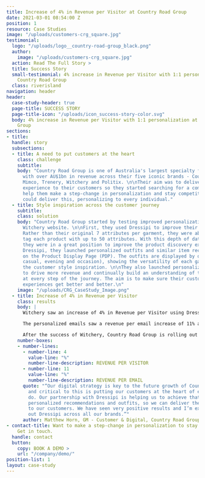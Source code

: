 ```yaml
---
title: Increase of 4% in Revenue per Visitor at Country Road Group
date: 2021-03-01 08:54:00 Z
position: 1
resource: Case Studies
image: "/uploads/customers-crg_square.jpg"
testimonial:
  logo: "/uploads/logo__country-road-group_black.png"
  author:
    image: "/uploads/customers-crg_square.jpg"
  action: Read The Full Story >
  title: Success Story
  small-testimonial: 4% increase in Revenue per Visitor with 1:1 personalization at
    Country Road Group
  class: riverisland
navigation: header
header:
  case-study-header: true
  page-title: SUCCESS STORY
  page-title-icon: "/uploads/icon_success-story-color.svg"
  body: 4% increase in Revenue per Visitor with 1:1 personalization at Country Road
    Group
sections:
- title: 
  handle: story
  subsections:
  - title: A need to put customers at the heart
    class: challenge
    subtitle: 
    body: "Country Road Group is one of Australia's largest specialty fashion retailers
      with over AU$1bn in revenue across their five iconic brands - Country Road,
      Mimco, Trenery, Witchery and Politix. \n\nTheir aim was to deliver the best
      experience to their customers so they started searching for a company that could
      help them make a step-change in personalization and stay competitive.\n\nDressipi
      could deliver this, personalizing to every individual."
  - title: Style inspiration across the customer journey
    subtitle: 
    class: solution
    body: "Country Road Group started by testing improved personalization on their
      Witchery website. \n\nFirst, they used Dressipi to improve their product tagging.
      Rather than their original 7 attributes per garment, they were able to automatically
      tag each product with up to 50 attributes. With this depth of data in place,
      they were in a great position to improve the product discovery experience.\n\nUsing
      Dressipi, they launched personalized outfits and similar item recommendations
      on the Product Display Page (PDP). The outfits are displayed by occasion (work,
      casual, evening and occasion), showing the versatility of each garment and giving
      the customer style inspiration. \n\nThey also launched personalized weekly emails
      to drive more revenue and continually build an understanding of their visitors
      at every step of the journey. The aim is to make sure their customers' shopping
      experiences get better and better.\n"
    image: "/uploads/CRG_CaseStudy_Image.png"
  - title: Increase of 4% in Revenue per Visitor
    class: results
    body: |
      Witchery saw an increase of 4% in Revenue per Visitor using Dressipi’s similar items and personalized outfits vs their incumbent provider.

      The personalized emails saw a revenue per email increase of 11% against Witchery’s BAU emails. They are now looking to launch post-purchase emails to show customers what to wear with items they recently bought in a way that works perfectly for them.

      After the success of Witchery, Country Road Group is rolling out Dressipi’s personalized recommendations and outfits for all sister brands.
    number-boxes:
    - number-lines:
      - number-line: 4
        value-line: "%"
        number-line-description: REVENUE PER VISITOR
      - number-line: 11
        value-line: "%"
        number-line-description: REVENUE PER EMAIL
      quote: "“Our digital strategy is key to the future growth of Country Road Group
        and critical to this is putting our customers at the heart of everything we
        do. Our partnership with Dressipi is helping us to achieve that goal by providing
        personalized recommendations and outfits, so we can deliver the best experience
        to our customers. We have seen very positive results and I’m excited to roll
        out Dressipi across all our brands.”"
      author: Matthew Horn, GM - Customer & Digital, Country Road Group
- contact-title: Want to make a step-change in personalization to stay competitive?
    Get in touch.
  handle: contact
  button:
    copy: BOOK A DEMO >
    url: "/company/demo/"
position-list: 1
layout: case-study
---
```


